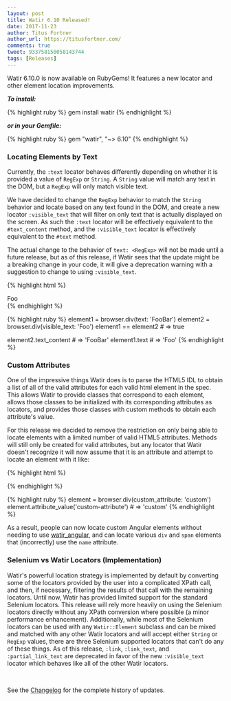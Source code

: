 ```yaml
---
layout: post
title: Watir 6.10 Released!
date: 2017-11-23
author: Titus Fortner
author_url: https://titusfortner.com/
comments: true
tweet: 933758150058143744
tags: [Releases]
---
```


Watir 6.10.0 is now available on RubyGems! It features a new locator and other element location improvements.
<!--more-->

***To install:***

{% highlight ruby %}
gem install watir
{% endhighlight %}

***or in your Gemfile:*** 

{% highlight ruby %}
gem "watir", "~> 6.10"
{% endhighlight %}
<br/>


### Locating Elements by Text

Currently, the `:text` locator behaves differently depending on whether it is provided a value of `RegExp`
or `String`. A `String` value will match any text in the DOM, but a `RegExp` will only match
visible text.

We have decided to change the `RegExp` behavior to match the `String` behavior and locate
based on any text found in the DOM, and create a new locator `:visible_text` that will filter
on only text that is actually displayed on the screen. As such the `:text` locator will be effectively 
equivalent to the `#text_content` method, and the `:visible_text` locator is effectively equivalent 
to the `#text` method.

The actual change to the behavior of `text: <RegExp>` will not be made until a future release, 
but as of this release, if Watir sees that the update might be a breaking change in your code, 
it will give a deprecation warning with a suggestion to change to using `:visible_text`.

{% highlight html %}
<div>Foo<span style="display:none;">Bar</span></div>
{% endhighlight %}

{% highlight ruby %}
element1 = browser.div(text: 'FooBar')
element2 = browser.div(visible_text: 'Foo')
element1 == element2 # => true

element2.text_content # => 'FooBar'
element1.text # => 'Foo'
{% endhighlight %}
<br/>

### Custom Attributes

One of the impressive things Watir does is to parse the HTML5 IDL to obtain a list of all of the
valid attributes for each valid html element in the spec. This allows Watir to provide classes that
correspond to each element, allows those 
classes to be initialized with its corresponding attributes as locators, and provides those classes with
custom methods to obtain each attribute's value. 

For this release we decided to remove the restriction on only being able to locate elements with
a limited number of valid HTML5 attributes. Methods will still only be created for valid attributes, but any
locator that Watir doesn't recognize it will now assume that it is an attribute and attempt to locate an
element with it like:

{% highlight html %}
<div custom-attribute="custom"></div>
{% endhighlight %}


{% highlight ruby %}
element = browser.div(custom_attribute: 'custom')
element.attribute_value('custom-attribute') # => 'custom' 
{% endhighlight %}
<br/>

As a result, people can now locate custom Angular elements without needing to use 
[watir_angular](https://github.com/titusfortner/watir_angular/), and can locate various `div` and `span`
elements that (incorrectly) use the `name` attribute.

### Selenium vs Watir Locators (Implementation)

Watir's powerful location strategy is implemented by default by converting some of the locators 
provided by the user into a complicated XPath call, and then, if necessary, filtering the results of that call
with the remaining locators. Until now, Watir has provided limited support for the 
standard Selenium locators. This release will rely more heavily on using the Selenium locators 
directly without any XPath conversion where possible (a minor performance enhancement). 
Additionally, while most of the Selenium locators can be used with any `Watir::Element` subclass and
can be mixed and matched with any other Watir locators and will accept either `String` or `RegExp` values, 
there are three Selenium supported locators that can't do any of these things. As of this release,
 `:link`, `:link_text`, and `:partial_link_text` are deprecated in favor of the new `:visible_text` 
locator which behaves like all of the other Watir locators.

<br />

See the [Changelog](https://github.com/watir/watir/blob/master/CHANGES.md) 
for the complete history of updates.
